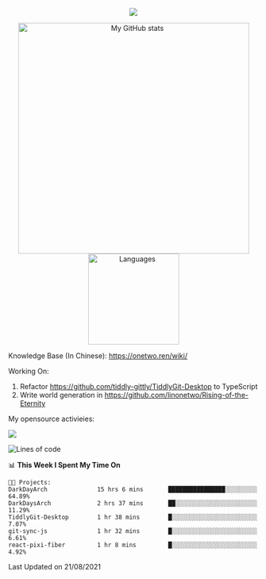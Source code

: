 <a href="https://github.com/linonetwo">
    <p align="center">
        <img src="https://github-profile-trophy.vercel.app/?username=linonetwo&column=7&theme=onedark"/>
    </p>
</a>
<a align="center" href="https://github.com/linonetwo">
  <p align="center">
    <img src="https://github-readme-stats.vercel.app/api?username=linonetwo&show_icons=true&count_private=true" alt="My GitHub stats" width="465"/>
    <img src="https://github-readme-stats.vercel.app/api/top-langs/?username=linonetwo&layout=compact&langs_count=10" alt="Languages" height="183">
  </p>
</a>

Knowledge Base (In Chinese): https://onetwo.ren/wiki/

Working On: 

1. Refactor https://github.com/tiddly-gittly/TiddlyGit-Desktop to TypeScript
1. Write world generation in https://github.com/linonetwo/Rising-of-the-Eternity

My opensource activieies:

![](https://visitor-badge.glitch.me/badge?page_id=linonetwo.linonetwo)

<!--START_SECTION:waka-->
![Lines of code](https://img.shields.io/badge/From%20Hello%20World%20I%27ve%20Written-2.5%20million%20lines%20of%20code-blue)

📊 **This Week I Spent My Time On** 

```text
🐱‍💻 Projects: 
DarkDayArch              15 hrs 6 mins       ████████████████░░░░░░░░░   64.89% 
DarkDaysArch             2 hrs 37 mins       ██░░░░░░░░░░░░░░░░░░░░░░░   11.29% 
TiddlyGit-Desktop        1 hr 38 mins        █░░░░░░░░░░░░░░░░░░░░░░░░   7.07% 
git-sync-js              1 hr 32 mins        █░░░░░░░░░░░░░░░░░░░░░░░░   6.61% 
react-pixi-fiber         1 hr 8 mins         █░░░░░░░░░░░░░░░░░░░░░░░░   4.92%

```


 Last Updated on 21/08/2021
<!--END_SECTION:waka-->
